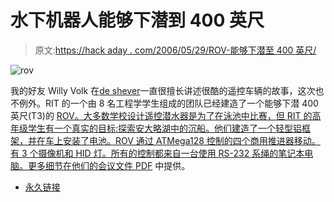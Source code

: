 # 水下机器人能够下潜到 400 英尺

> 原文:[https://hack aday . com/2006/05/29/ROV-能够下潜至 400 英尺/](https://hackaday.com/2006/05/29/rov-capable-of-diving-to-400-feet/)

![rov](../Images/bed83f6d0d3849932770f155292503db.png)

我的好友 Willy Volk 在[de shever](http://www.divester.com/2006/05/24/engineering-students-make-rov-capable-of-diving-to-400-feet/)一直很擅长讲述很酷的遥控车辆的故事，这次也不例外。RIT 的一个由 8 名工程学学生组成的团队已经建造了一个能够下潜 400 英尺(T3)的 [ROV。大多数学校设计遥控潜水器是为了在泳池中比赛，但 RIT 的高年级学生有一个真实的目标:探索安大略湖中的沉船。他们建造了一个轻型铝框架，并在车上安装了电池。ROV 通过 ATMega128 控制的四个商用推进器移动。有 3 个摄像机和 HID 灯。所有的控制都来自一台使用 RS-232 系绳的笔记本电脑。更多细节在他们的](http://www.rit.edu/%7Esjg2490/ROV/index.html)[会议文件 PDF](http://www.rit.edu/%7Esjg2490/ROV/Documents/ConferencePaper_final.pdf) 中提供。

*   [永久链接](http://www.rit.edu/~sjg2490/ROV/index.html)